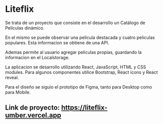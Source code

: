 # Liteflix

Se trata de un proyecto que consiste en el desarrollo un Catálogo de Películas dinámico.

En el mismo se puede observar una pelicula destacada y cuatro peliculas populares. Esta informacion se obtiene de una API.

Ademas permite al usuario agregar peliculas propias, guardando la informacion en el Localstorage.

La aplicacion se desarrollo utilizando React, JavaScript, HTML y CSS modules. Para algunos componentes utilice Bootstrap, React icons y React reveal.

Para el diseño se siguio el prototipo de Figma, tanto para Desktop como para Mobile.



## Link de proyecto:  https://liteflix-umber.vercel.app